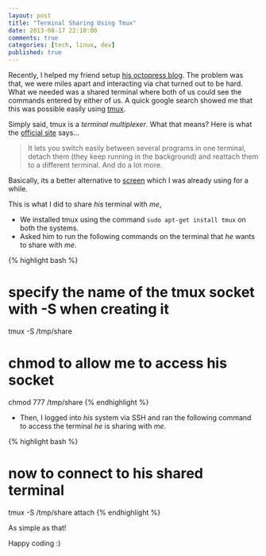 ```yaml
---
layout: post
title: "Terminal Sharing Using Tmux"
date: 2013-08-17 22:10:00
comments: true
categories: [tech, linux, dev]
published: true
---
```


Recently, I helped my friend setup [his octopress blog](http://vijaym.in). The problem was that, we were miles apart and interacting via chat turned out to be hard. What we needed was a shared terminal where both of us could see the commands entered by either of us. A quick google search showed me that this was possible easily using [tmux](http://tmux.sourceforge.net/).

<!-- more -->

Simply said, tmux is a _terminal multiplexer_. What that means? Here is what the [official site](http://tmux.sourceforge.net/) says...

>It lets you switch easily between several programs in one terminal, detach them (they keep running in the background) and reattach them to a different terminal. And do a lot more.

Basically, its a better alternative to [screen](http://www.gnu.org/software/screen/) which I was already using for a while.

This is what I did to share _his_ terminal with _me_,

* We installed tmux using the command `sudo apt-get install tmux` on both the systems.
* Asked him to run the following commands on the terminal that _he_ wants to share with _me_.

{% highlight bash %}
# specify the name of the tmux socket with -S when creating it
tmux -S /tmp/share

# chmod to allow me to access his socket
chmod 777 /tmp/share
{% endhighlight %}

* Then, I logged into _his_ system via SSH and ran the following command to access the terminal _he_ is sharing with _me_.

{% highlight bash %}
# now to connect to his shared terminal
tmux -S /tmp/share attach
{% endhighlight %}

As simple as that!

Happy coding :)
